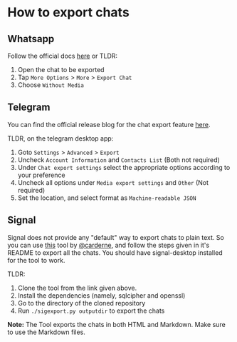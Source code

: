# How to export chats

## Whatsapp

Follow the official docs [here](https://faq.whatsapp.com/android/chats/how-to-save-your-chat-history/?lang=en) or TLDR:

1. Open the chat to be exported
2. Tap `More Options` > `More` > `Export Chat`
3. Choose `Without Media`


## Telegram

You can find the official release blog for the chat export feature [here](https://telegram.org/blog/export-and-more).

TLDR, on the telegram desktop app:
1. Goto `Settings` > `Advanced` > `Export`
2. Uncheck `Account Information` and `Contacts List` (Both not required)
3. Under `Chat export settings` select the appropriate options according to your preference
4. Uncheck all options under `Media export settings` and `Other` (Not required)
5. Set the location, and select format as `Machine-readable JSON`

## Signal

Signal does not provide any "default" way to export chats to plain text. So you can use [this](https://github.com/carderne/signal-export) tool by [@carderne](https://github.com/carderne), and follow the steps given in it's README to export all the chats. You should have signal-desktop installed for the tool to work.

TLDR:
1. Clone the tool from the link given above.
2. Install the dependencies (namely, sqlcipher and openssl)
3. Go to the directory of the cloned repository
4. Run `./sigexport.py outputdir` to export the chats

**Note:** The Tool exports the chats in both HTML and Markdown. Make sure to use the Markdown files.